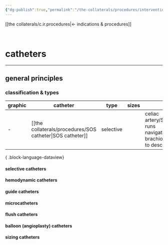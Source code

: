 ```yaml
---
{"dg-publish":true,"permalink":"/the-collaterals/procedures/interventional-radiology-catheters/"}
---
```



[[the collaterals/c.ir.procedures\|← indications & procedures]]

<br>

# catheters
---

## general principles




### classification & types

| graphic | catheter                                                     | type      | sizes | use                                                                                                 |
| ------- | ------------------------------------------------------------ | --------- | ----- | --------------------------------------------------------------------------------------------------- |
| \-      | [[the collaterals/procedures/SOS catheter\|SOS catheter]] | selective |       | celiac artery/SMA/IMA/RA/RV runs<br>navigating from left brachiocephalic artery to descending aorta |

{ .block-language-dataview}

#### selective catheters


#### hemodynamic catheters


#### guide catheters


#### microcatheters


#### flush catheters


#### balloon (angioplasty) catheters


#### sizing catheters









